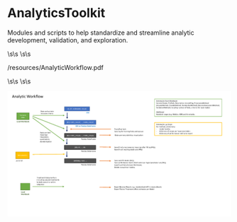 # AnalyticsToolkit
Modules and scripts to help standardize and streamline analytic development, validation, and exploration.

\s\s
\s\s

/resources/AnalyticWorkflow.pdf

\s\s
\s\s

![AnalyticWorkflow](/resources/AnalyticWorkflow.png)

